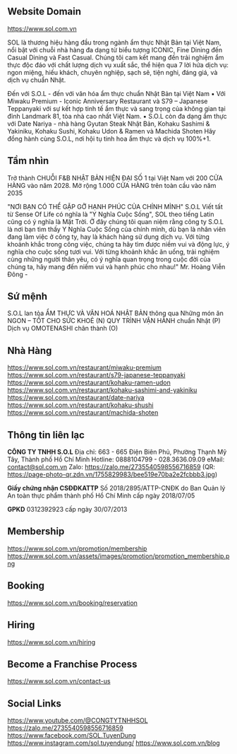 ## Website Domain
https://www.sol.com.vn

SOL là thương hiệu hàng đầu trong ngành ẩm thực Nhật Bản tại Việt Nam, nổi bật với chuỗi nhà hàng đa dạng từ biểu tượng ICONIC, Fine Dining đến Casual Dining và Fast Casual. Chúng tôi cam kết mang đến trải nghiệm ẩm thực độc đáo với chất lượng dịch vụ xuất sắc, thể hiện qua 7 lời hứa dịch vụ: ngon miệng, hiếu khách, chuyên nghiệp, sạch sẽ, tiện nghi, đáng giá, và dịch vụ chuẩn Nhật.

Đến với S.O.L - đến với văn hóa ẩm thực chuẩn Nhật Bản tại Việt Nam ▪️ Với Miwaku Premium - Iconic Anniversary Restaurant và S79 – Japanese Teppanyaki với sự kết hợp tinh tế ẩm thực và sang trọng của không gian tại đỉnh Landmark 81, tòa nhà cao nhất Việt Nam. ▪️ S.O.L còn đa dạng ẩm thực với Date Nariya - nhà hàng Gyutan Steak Nhật Bản, Kohaku Sashimi & Yakiniku, Kohaku Sushi, Kohaku Udon & Ramen và Machida Shoten Hãy đồng hành cùng S.O.L, nơi hội tụ tinh hoa ẩm thực và dịch vụ 100%+1.

## Tầm nhìn
Trở thành CHUỖI F&B NHẬT BẢN HIỆN ĐẠI SỐ 1 tại Việt Nam với 200 CỬA HÀNG vào năm 2028. Mở rộng 1.000 CỬA HÀNG trên toàn cầu vào năm 2035

"NƠI BẠN CÓ THỂ GẶP GỠ HẠNH PHÚC CỦA CHÍNH MÌNH"
S.O.L Viết tất từ Sense Of Life có nghĩa là "Y Nghĩa Cuộc Sống", SOL theo tiếng Latin cũng có ý nghĩa là Mặt Trời. Ở đây chúng tôi quan niệm rằng công ty S.O.L là nơi bạn tìm thấy Y Nghĩa Cuộc Sống của chính mình, dù bạn là nhân viên đang làm việc ở công ty, hay là khách hàng sử dụng dịch vụ.
Với từng khoảnh khắc trong công việc, chúng ta hãy tìm được niềm vui và động lực, ý nghĩa cho cuộc sống tươi vui. Với từng khoảnh khắc ăn uống, trải nghiệm cùng những người thân yêu, có ý nghĩa quan trọng trong cuộc đời của chúng ta, hãy mang đến niếm vui và hạnh phúc cho nhau!"
Mr. Hoàng Viễn Đông -

## Sứ mệnh
S.O.L lan tỏa ẨM THỰC VÀ VĂN HOÁ NHẬT BẢN thông qua
Những món ăn NGON – TỐT CHO SỨC KHOẺ (N)
QUY TRÌNH VẬN HÀNH chuẩn Nhật (P)
Dịch vụ OMOTENASHI chân thành (O)

## Nhà Hàng
https://www.sol.com.vn/restaurant/miwaku-premium
https://www.sol.com.vn/restaurant/s79-japanese-teppanyaki
https://www.sol.com.vn/restaurant/kohaku-ramen-udon
https://www.sol.com.vn/restaurant/kohaku-sashimi-and-yakiniku
https://www.sol.com.vn/restaurant/date-nariya
https://www.sol.com.vn/restaurant/kohaku-shushi
https://www.sol.com.vn/restaurant/machida-shoten

## Thông tin liên lạc

**CÔNG TY TNHH S.O.L**
Địa chỉ: 663 - 665 Điện Biên Phủ, Phường Thạnh Mỹ Tây, Thành phố Hồ Chí Minh
Hotline: 0888104799 - 028.3636.09.09
eMail: contact@sol.com.vn
Zalo: https://zalo.me/2735540598556716859 (QR: https://page-photo-qr.zdn.vn/1755829983/bee519e70ba2e2fcbbb3.jpg)

**Giấy chứng nhận CSĐĐKATTP** Số 2018/2895/ATTP-CNĐK do Ban Quản lý An toàn thực phẩm thành phố Hồ Chí Minh cấp ngày 2018/07/05

**GPKD** 0312392923 cấp ngày 30/07/2013

## Membership
https://www.sol.com.vn/promotion/membership
https://www.sol.com.vn/assets/images/promotion/promotion_membership.png

## Booking 
https://www.sol.com.vn/booking/reservation

## Hiring
https://www.sol.com.vn/hiring

## Become a Franchise Process
https://www.sol.com.vn/contact-us

## Social Links
https://www.youtube.com/@CONGTYTNHHSOL
https://zalo.me/2735540598556716859
https://www.facebook.com/SOL.TuyenDung
https://www.instagram.com/sol.tuyendung/
https://www.sol.com.vn/blog
